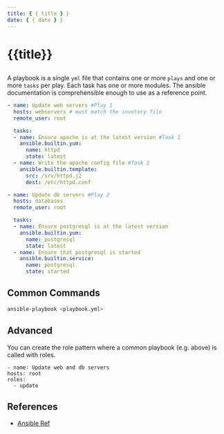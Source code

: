 ```yaml
---
title: { { title } }
date: { { date } }
---
```

# {{title}}

## 

A playbook is a single `yml` file that contains one or more `plays` and one or more `tasks` per play. Each task has one or more modules. The ansible documentation is comprehensible enough to use as a reference point.
```yaml
- name: Update web servers #Play 1
  hosts: webservers # must match the invetory file
  remote_user: root

  tasks:
  - name: Ensure apache is at the latest version #Task 1
    ansible.builtin.yum:
      name: httpd
      state: latest
  - name: Write the apache config file #Task 2
    ansible.builtin.template:
      src: /srv/httpd.j2
      dest: /etc/httpd.conf

- name: Update db servers #Play 2
  hosts: databases
  remote_user: root

  tasks:
  - name: Ensure postgresql is at the latest version
    ansible.builtin.yum:
      name: postgresql
      state: latest
  - name: Ensure that postgresql is started
    ansible.builtin.service:
      name: postgresql
      state: started
```
## Common Commands
```bash
ansible-playbook <playbook.yml>
```
## Advanced 

You can create the role pattern where a common playbook (e.g. above) is called with roles.
```
- name: Update web and db servers
hosts: root
roles:
  - update
```

## References
* [Ansible Ref](https://docs.ansible.com/ansible/latest/user_guide/playbooks_intro.html)

